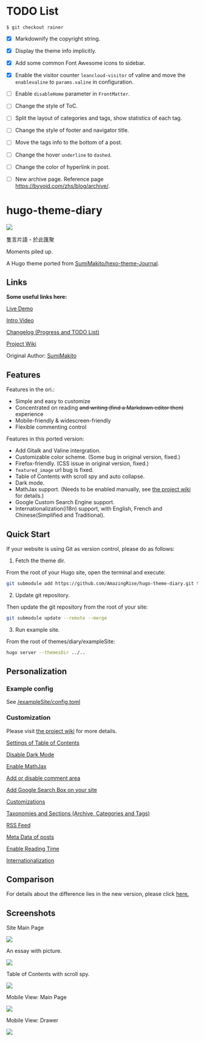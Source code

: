 # TODO List

```shell
$ git checkout rainer
```

- [x] Markdownify the copyright string.

- [x] Display the theme info implicitly.

- [x] Add some common Font Awesome icons to sidebar.

- [x] Enable the visitor counter `leancloud-visitor` of valine and move the `enablevaline` to `params.valine` in configuration.

- [ ] Enable `disableHome` parameter in `FrontMatter`.

- [ ] Change the style of ToC.

- [ ] Split the layout of categories and tags, show statistics of each tag.

- [ ] Change the style of footer and navigator title.

- [ ] Move the tags info  to the bottom of a post.

- [ ] Change the hover `underline` to `dashed`.

- [ ] Change the color of hyperlink in post.

- [ ] New archive page. Reference page https://byvoid.com/zhs/blog/archive/. 

# hugo-theme-diary
![](https://img.shields.io/badge/license-MIT-blue.svg)

隻言片語・於此匯聚

Moments piled up.

A Hugo theme ported from [SumiMakito/hexo-theme-Journal](https://github.com/SumiMakito/hexo-theme-Journal/).

## Links

**Some useful links here:**

[Live Demo](https://amazingrise.net/)

[Intro Video](https://www.bilibili.com/video/av84273002)

[Changelog (Progress and TODO List)](https://github.com/AmazingRise/hugo-theme-diary/projects/)

[Project Wiki](https://github.com/amazingrise/hugo-theme-diary/wiki)

Original Author: [SumiMakito](https://github.com/SumiMakito)


## Features

Features in the ori.:

- Simple and easy to customize
- Concentrated on reading <del>and writing (find a Markdown editor then)</del> experience
- Mobile-friendly & widescreen-friendly
- Flexible commenting control

Features in this ported version:

- Add Gitalk and Valine intergration.
- Customizable color scheme. (Some bug in original version, fixed.)
- Firefox-friendly. (CSS issue in original version, fixed.)
- `featured_image` url bug is fixed.
- Table of Contents with scroll spy and auto collapse.
- Dark mode.
- MathJax support. (Needs to be enabled manually, see [the project wiki](https://github.com/amazingrise/hugo-theme-diary/wiki) for details.)
- Google Custom Search Engine support.
- Internationalization(i18n) support, with English, French and Chinese(Simplified and Traditional).

## Quick Start

If your website is using Git as version control, please do as follows:

1. Fetch the theme dir.

From the root of your Hugo site, open the terminal and execute:
```bash
git submodule add https://github.com/AmazingRise/hugo-theme-diary.git themes/diary
```
2. Update git repository.

Then update the git repository from the root of your site:
```bash
git submodule update --remote --merge
```

3. Run example site.

From the root of themes/diary/exampleSite:
```bash
hugo server --themesDir ../..
```
## Personalization

### Example config

See [/exampleSite/config.toml](https://github.com/AmazingRise/hugo-theme-diary/blob/master/exampleSite/config.toml)

### Customization

Please visit [the project wiki](https://github.com/amazingrise/hugo-theme-diary/wiki) for more details.

[Settings of Table of Contents](https://github.com/AmazingRise/hugo-theme-diary/wiki/Table-Of-Contents)

[Disable Dark Mode](https://github.com/AmazingRise/hugo-theme-diary/wiki/Dark-Mode)

[Enable MathJax](https://github.com/AmazingRise/hugo-theme-diary/wiki/MathJax)

[Add or disable comment area](https://github.com/AmazingRise/hugo-theme-diary/wiki/Comment-Area)

[Add Google Search Box on your site](https://github.com/AmazingRise/hugo-theme-diary/wiki/Customization#add-google-search-box-on-your-site)

[Customizations](https://github.com/AmazingRise/hugo-theme-diary/wiki/Customization)

[Taxonomies and Sections (Archive, Categories and Tags)](https://github.com/AmazingRise/hugo-theme-diary/wiki/Taxonomies-and-Sections-(Archive,-Categories-and-Tags))

[RSS Feed](https://github.com/AmazingRise/hugo-theme-diary/wiki/RSS-Feed)

[Meta Data of posts](https://github.com/AmazingRise/hugo-theme-diary/wiki/Post's-meta-data)

[Enable Reading Time](https://github.com/AmazingRise/hugo-theme-diary/wiki/Reading-Time)

[Internationalization](https://github.com/AmazingRise/hugo-theme-diary/wiki/Internationalization)

## Comparison

For details about the difference lies in the new version, please click [here.](https://github.com/AmazingRise/hugo-theme-diary/wiki/Comparison)

## Screenshots

Site Main Page

![](https://raw.githubusercontent.com/AmazingRise/hugo-theme-diary/master/images/tn.png)

An essay with picture.

![](https://raw.githubusercontent.com/AmazingRise/hugo-theme-diary/master/images/essay.png)

Table of Contents with scroll spy.

![](https://raw.githubusercontent.com/AmazingRise/hugo-theme-diary/master/images/essay2.png)

Mobile View: Main Page

![](https://raw.githubusercontent.com/AmazingRise/hugo-theme-diary/master/images/m_main.png)

Mobile View: Drawer

![](https://raw.githubusercontent.com/AmazingRise/hugo-theme-diary/master/images/m_drawer.png)